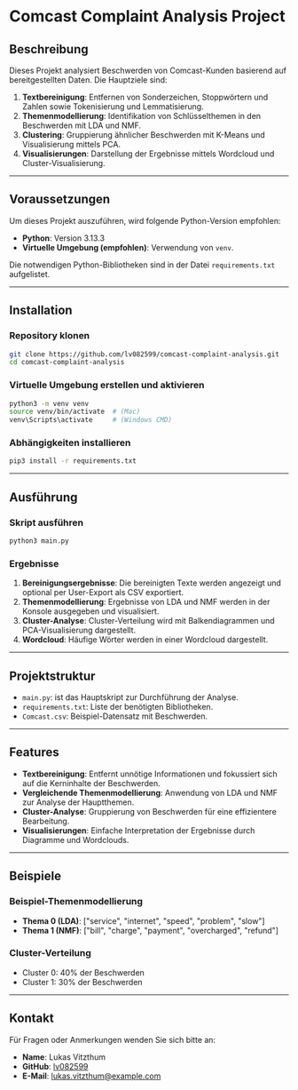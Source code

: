 # Comcast Complaint Analysis Project

## Beschreibung

Dieses Projekt analysiert Beschwerden von Comcast-Kunden basierend auf bereitgestellten Daten. Die Hauptziele sind:
1. **Textbereinigung**: Entfernen von Sonderzeichen, Stoppwörtern und Zahlen sowie Tokenisierung und Lemmatisierung.
2. **Themenmodellierung**: Identifikation von Schlüsselthemen in den Beschwerden mit LDA und NMF.
3. **Clustering**: Gruppierung ähnlicher Beschwerden mit K-Means und Visualisierung mittels PCA.
4. **Visualisierungen**: Darstellung der Ergebnisse mittels Wordcloud und Cluster-Visualisierung.

---

## Voraussetzungen

Um dieses Projekt auszuführen, wird folgende Python-Version empfohlen:
- **Python**: Version 3.13.3
- **Virtuelle Umgebung (empfohlen)**: Verwendung von `venv`.

Die notwendigen Python-Bibliotheken sind in der Datei `requirements.txt` aufgelistet.

---

## Installation

### Repository klonen
```bash
git clone https://github.com/lv082599/comcast-complaint-analysis.git
cd comcast-complaint-analysis
```

### Virtuelle Umgebung erstellen und aktivieren
```bash
python3 -m venv venv
source venv/bin/activate  # (Mac)
venv\Scripts\activate     # (Windows CMD)
```

### Abhängigkeiten installieren
```bash
pip3 install -r requirements.txt
```

---

## Ausführung

### Skript ausführen
```bash
python3 main.py
```

### Ergebnisse
1. **Bereinigungsergebnisse**: Die bereinigten Texte werden angezeigt und optional per User-Export als CSV exportiert.
2. **Themenmodellierung**: Ergebnisse von LDA und NMF werden in der Konsole ausgegeben und visualisiert.
3. **Cluster-Analyse**: Cluster-Verteilung wird mit Balkendiagrammen und PCA-Visualisierung dargestellt.
4. **Wordcloud**: Häufige Wörter werden in einer Wordcloud dargestellt.

---

## Projektstruktur
- `main.py`: ist das Hauptskript zur Durchführung der Analyse.
- `requirements.txt`: Liste der benötigten Bibliotheken.
- `Comcast.csv`: Beispiel-Datensatz mit Beschwerden.

---

## Features
- **Textbereinigung**: Entfernt unnötige Informationen und fokussiert sich auf die Kerninhalte der Beschwerden.
- **Vergleichende Themenmodellierung**: Anwendung von LDA und NMF zur Analyse der Hauptthemen.
- **Cluster-Analyse**: Gruppierung von Beschwerden für eine effizientere Bearbeitung.
- **Visualisierungen**: Einfache Interpretation der Ergebnisse durch Diagramme und Wordclouds.

---

## Beispiele

### Beispiel-Themenmodellierung
- **Thema 0 (LDA)**: ["service", "internet", "speed", "problem", "slow"]
- **Thema 1 (NMF)**: ["bill", "charge", "payment", "overcharged", "refund"]

### Cluster-Verteilung
- Cluster 0: 40% der Beschwerden
- Cluster 1: 30% der Beschwerden

---

## Kontakt

Für Fragen oder Anmerkungen wenden Sie sich bitte an:
- **Name**: Lukas Vitzthum
- **GitHub**: [lv082599](https://github.com/lv082599)
- **E-Mail**: lukas.vitzthum@example.com
